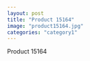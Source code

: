 ```yaml
---
layout: post
title: "Product 15164"
image: "product15164.jpg"
categories: "category1"
---
```

Product 15164
